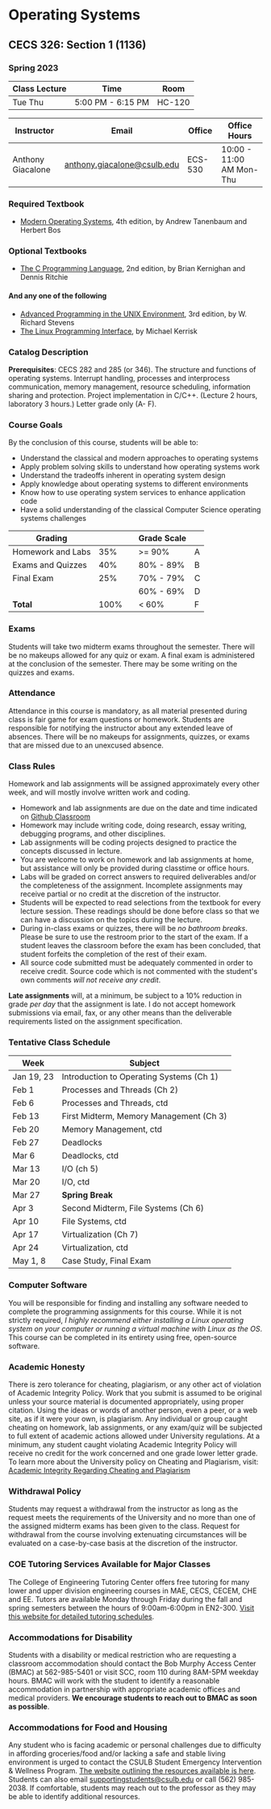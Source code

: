 # Operating Systems

## CECS 326: Section 1 (1136)

### Spring 2023

| Class Lecture | Time                | Room    |
|---------------|---------------------|---------|
| Tue Thu       | 5:00 PM - 6:15 PM   | HC-120  |

| Instructor        | Email                       | Office  | Office Hours           |
|-------------------|-----------------------------|---------|----------------------------|
| Anthony Giacalone | anthony.giacalone@csulb.edu | ECS-530 | 10:00 - 11:00 AM Mon-Thu |

### Required Textbook

* [Modern Operating Systems](https://www.amazon.com/Modern-Operating-Systems-Andrew-Tanenbaum/dp/013359162X), 4th edition, by Andrew Tanenbaum and Herbert Bos

### Optional Textbooks

* [The C Programming Language](https://www.amazon.com/Programming-Language-2nd-Brian-Kernighan/dp/0131103628), 2nd edition, by Brian Kernighan and Dennis Ritchie

#### And any one of the following

* [Advanced Programming in the UNIX Environment](https://www.amazon.com/Advanced-Programming-UNIX-Environment-3rd/dp/0321637739), 3rd edition, by W. Richard Stevens
* [The Linux Programming Interface](https://www.amazon.com/Linux-Programming-Interface-System-Handbook/dp/1593272200), by Michael Kerrisk

### Catalog Description

**Prerequisites**: CECS 282 and 285 (or 346). The structure and functions of operating systems. Interrupt handling, processes and interprocess communication, memory management, resource scheduling, information sharing and protection. Project implementation in C/C++. (Lecture 2 hours, laboratory 3 hours.) Letter grade only (A- F).

### Course Goals

By the conclusion of this course, students will be able to:

* Understand the classical and modern approaches to operating systems
* Apply problem solving skills to understand how operating systems work
* Understand the tradeoffs inherent in operating system design
* Apply knowledge about operating systems to different environments
* Know how to use operating system services to enhance application code
* Have a solid understanding of the classical Computer Science operating systems challenges

| Grading           |      | | Grade Scale |    |
|-------------------|------|-|-------------|----|
| Homework and Labs | 35%  | | >= 90%      | A  |
| Exams and Quizzes | 40%  | | 80% - 89%   | B  |
| Final Exam        | 25%  | | 70% - 79%   | C  |
|                   |      | | 60% - 69%   | D  |
| **Total**         | 100% | | < 60%       | F  |

### Exams

Students will take two midterm exams throughout the semester. There will be no makeups allowed for any quiz or exam. A final exam is administered at the conclusion of the semester. There may be some writing on the quizzes and exams.

### Attendance

Attendance in this course is mandatory, as all material presented during class is fair game for exam questions or homework. Students are responsible for notifying the instructor about any extended leave of absences. There will be no makeups for assignments, quizzes, or exams that are missed due to an unexcused absence.

### Class Rules

Homework and lab assignments will be assigned approximately every other week, and will mostly involve written work and coding.

* Homework and lab assignments are due on the date and time indicated on [Github Classroom](http://classroom.github.com)
* Homework may include writing code, doing research, essay writing, debugging programs, and other disciplines.
* Lab assignments will be coding projects designed to practice the concepts discussed in lecture.
* You are welcome to work on homework and lab assignments at home, but assistance will only be provided during classtime or office hours.
* Labs will be graded on correct answers to required deliverables and/or the completeness of the assignment. Incomplete assignments may receive partial or no credit at the discretion of the instructor.
* Students will be expected to read selections from the textbook for every lecture session. These readings should be done before class so that we can have a discussion on the topics during the lecture.
* During in-class exams or quizzes, there will be *no bathroom breaks*. Please be sure to use the restroom prior to the start of the exam. If a student leaves the classroom before the exam has been concluded, that student forfeits the completion of the rest of their exam.
* All source code submitted must be adequately commented in order to receive credit. Source code which is not commented with the student's own comments *will not receive any credit*.

**Late assignments** will, at a minimum, be subject to a 10% reduction in grade *per day* that the assignment is late. I do not accept homework submissions via email, fax, or any other means than the deliverable requirements listed on the assignment specification.

### Tentative Class Schedule

|  Week      | Subject                                  |
|------------|------------------------------------------|
| Jan 19, 23 | Introduction to Operating Systems (Ch 1) |
| Feb  1     | Processes and Threads (Ch 2)             |
| Feb  6     | Processes and Threads, ctd               |
| Feb 13     | First Midterm, Memory Management (Ch 3)  |
| Feb 20     | Memory Management, ctd                   |
| Feb 27     | Deadlocks                                |
| Mar  6     | Deadlocks, ctd                           |
| Mar 13     | I/O (ch 5)                               |
| Mar 20     | I/O, ctd                                 |
| Mar 27     | **Spring Break**                         |
| Apr  3     | Second Midterm, File Systems (Ch 6)      |
| Apr 10     | File Systems, ctd                        |
| Apr 17     | Virtualization (Ch 7)                    |
| Apr 24     | Virtualization, ctd                      |
| May  1, 8  | Case Study, Final Exam                   |

### Computer Software

You will be responsible for finding and installing any software needed to complete the programming assignments for this course. While it is not strictly required, *I highly recommend either installing a Linux operating system on your computer or running a virtual machine with Linux as the OS*. This course can be completed in its entirety using free, open-source software.

### Academic Honesty

There is zero tolerance for cheating, plagiarism, or any other act of violation of Academic Integrity Policy. Work that you submit is assumed to be original unless your source material is documented appropriately, using proper citation. Using the ideas or words of another person, even a peer, or a web site, as if it were your own, is plagiarism. Any individual or group caught cheating on homework, lab assignments, or any exam/quiz will be subjected to full extent of academic actions allowed under University regulations. At a minimum, any student caught violating Academic Integrity Policy will receive no credit for the work concerned and one grade lower letter grade. To learn more about the University policy on Cheating and Plagiarism, visit: [Academic Integrity Regarding Cheating and Plagiarism](https://www.csulb.edu/academic-senate/policy-academic-integrity-regarding-cheating-and-plagiarism)

### Withdrawal Policy

Students may request a withdrawal from the instructor as long as the request meets the requirements of the University and no more than one of the assigned midterm exams has been given to the class. Request for withdrawal from the course involving extenuating circumstances will be evaluated on a case-by-case basis at the discretion of the instructor.

### COE Tutoring Services Available for Major Classes

The College of Engineering Tutoring Center offers free tutoring for many lower and upper division engineering courses in MAE, CECS, CECEM, CHE and EE. Tutors are available Monday through Friday during the fall and spring semesters between the hours of 9:00am-6:00pm in EN2-300. [Visit this website for detailed tutoring schedules](http://web.csulb.edu/colleges/coe/views/essc/academic_success/engineering_tutor.shtml).

### Accommodations for Disability

Students with a disability or medical restriction who are requesting a classroom accommodation should contact the Bob Murphy Access Center (BMAC) at 562-985-5401 or visit SCC, room 110 during 8AM-5PM weekday hours. BMAC will work with the student to identify a reasonable accommodation in partnership with appropriate academic offices and medical providers. **We encourage students to reach out to BMAC as soon as possible**.

### Accommodations for Food and Housing

Any student who is facing academic or personal challenges due to difficulty in affording groceries/food and/or lacking a safe and stable living environment is urged to contact the CSULB Student Emergency Intervention & Wellness Program. [The website outlining the resources available is here](http://www.csulb.edu/basicneeds). Students can also email supportingstudents@csulb.edu or call (562) 985-2038. If comfortable, students may reach out to the professor as they may be able to identify additional resources.
